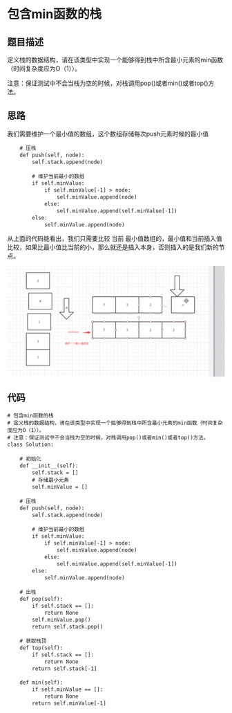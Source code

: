 # 包含min函数的栈

## 题目描述

定义栈的数据结构，请在该类型中实现一个能够得到栈中所含最小元素的min函数（时间复杂度应为O（1））。

注意：保证测试中不会当栈为空的时候，对栈调用pop()或者min()或者top()方法。

## 思路

我们需要维护一个最小值的数组，这个数组存储每次push元素时候的最小值

```
    # 压栈
    def push(self, node):
        self.stack.append(node)

        # 维护当前最小的数组
        if self.minValue:
            if self.minValue[-1] > node:
                self.minValue.append(node)
            else:
                self.minValue.append(self.minValue[-1])
        else:
            self.minValue.append(node)
```

从上面的代码能看出，我们只需要比较  当前 最小值数组的，最小值和当前插入值比较，如果比最小值比当前的小，那么就还是插入本身，否则插入的是我们新的节点。

![image-20200424101759236](images/image-20200424101759236.png)



## 代码

```
# 包含min函数的栈
# 定义栈的数据结构，请在该类型中实现一个能够得到栈中所含最小元素的min函数（时间复杂度应为O（1））。
# 注意：保证测试中不会当栈为空的时候，对栈调用pop()或者min()或者top()方法。
class Solution:

    # 初始化
    def __init__(self):
        self.stack = []
        # 存储最小元素
        self.minValue = []

    # 压栈
    def push(self, node):
        self.stack.append(node)

        # 维护当前最小的数组
        if self.minValue:
            if self.minValue[-1] > node:
                self.minValue.append(node)
            else:
                self.minValue.append(self.minValue[-1])
        else:
            self.minValue.append(node)

    # 出栈
    def pop(self):
        if self.stack == []:
            return None
        self.minValue.pop()
        return self.stack.pop()

    # 获取栈顶
    def top(self):
        if self.stack == []:
            return None
        return self.stack[-1]

    def min(self):
        if self.minValue == []:
            return None
        return self.minValue[-1]
```

